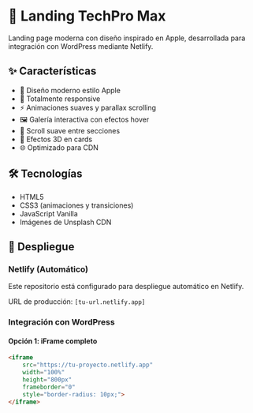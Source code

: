 # 🚀 Landing TechPro Max

Landing page moderna con diseño inspirado en Apple, desarrollada para integración con WordPress mediante Netlify.

## ✨ Características

- 🎨 Diseño moderno estilo Apple
- 📱 Totalmente responsive
- ⚡ Animaciones suaves y parallax scrolling
- 🖼️ Galería interactiva con efectos hover
- 🔄 Scroll suave entre secciones
- 💫 Efectos 3D en cards
- 🌐 Optimizado para CDN

## 🛠️ Tecnologías

- HTML5
- CSS3 (animaciones y transiciones)
- JavaScript Vanilla
- Imágenes de Unsplash CDN

## 🚀 Despliegue

### Netlify (Automático)
Este repositorio está configurado para despliegue automático en Netlify.

URL de producción: `[tu-url.netlify.app]`

### Integración con WordPress

#### Opción 1: iFrame completo
```html
<iframe 
    src="https://tu-proyecto.netlify.app" 
    width="100%" 
    height="800px" 
    frameborder="0"
    style="border-radius: 10px;">
</iframe>
